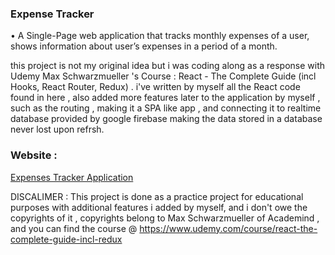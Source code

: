 ### Expense Tracker
<p>•	A Single-Page web application that tracks monthly expenses of a user, shows information about user’s expenses in a period of a month.</p>

this project is not my original idea but i was coding along as a response with Udemy Max Schwarzmueller 's Course :  React - The Complete Guide (incl Hooks, React Router, Redux) . i've written by myself all the React code found in here , also added more features later to the application by myself , such as the routing , making it a SPA like app , and connecting it to realtime database provided by google firebase making the data stored in a database never lost upon refrsh. 


### Website :  
<a href=" https://expenses-a2d6c.web.app/" > Expenses Tracker Application </a>

DISCALIMER : This project is done as a practice project for educational purposes with additional features i added by myself, and i don't owe the copyrights of it , copyrights belong to Max Schwarzmueller of Academind , and you can find the course @ https://www.udemy.com/course/react-the-complete-guide-incl-redux
